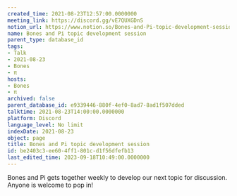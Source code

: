 ```yaml
---
created_time: 2021-08-23T12:57:00.0000000
meeting_link: https://discord.gg/vE7QUXGDnS
notion_url: https://www.notion.so/Bones-and-Pi-topic-development-session-be2403c3ee604ff1801cd1f56dfefb13
name: Bones and Pi topic development session
parent_type: database_id
tags:
- Talk
- 2021-08-23
- Bones
- π
hosts:
- Bones
- π
archived: false
parent_database_id: e9339446-880f-4ef0-8ad7-8ad1f507dded
talktime: 2021-08-23T14:00:00.0000000
platform: Discord
language_level: No limit
indexDate: 2021-08-23
object: page
title: Bones and Pi topic development session
id: be2403c3-ee60-4ff1-801c-d1f56dfefb13
last_edited_time: 2023-09-18T10:49:00.0000000
---
```


Bones and Pi gets together weekly to develop our next topic for discussion.
Anyone is welcome to pop in!











